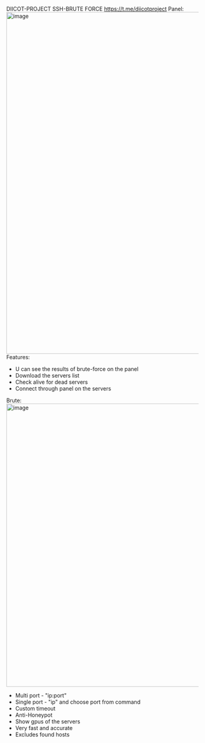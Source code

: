 DIICOT-PROJECT 
SSH-BRUTE FORCE
https://t.me/diicotproject
Panel:
<img width="1867" height="892" alt="image" src="https://github.com/user-attachments/assets/f218bfca-ce3e-451b-8d7e-51c84f8f5d47" />
Features:
- U can see the results of brute-force on the panel
- Download the servers list
- Check alive for dead servers
- Connect through panel on the servers

Brute:
<img width="1281" height="739" alt="image" src="https://github.com/user-attachments/assets/da3841e8-dff1-422f-a3bd-b7a7e611aeb4" />
- Multi port - "ip:port"
- Single port - "ip" and choose port from command
- Custom timeout
- Anti-Honeypot
- Show gpus of the servers
- Very fast and accurate
- Excludes found hosts
